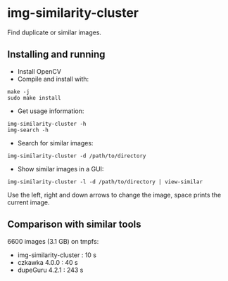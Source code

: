 # img-similarity-cluster
Find duplicate or similar images.

## Installing and running
- Install OpenCV
- Compile and install with:
```
make -j
sudo make install
```

- Get usage information:
```
img-similarity-cluster -h
img-search -h
```

- Search for similar images:
```
img-similarity-cluster -d /path/to/directory
```

- Show similar images in a GUI:
```
img-similarity-cluster -l -d /path/to/directory | view-similar
```
Use the left, right and down arrows to change the image, space prints the current image.

## Comparison with similar tools

6600 images (3.1 GB) on tmpfs:

- img-similarity-cluster : 10 s
- czkawka 4.0.0 : 40 s
- dupeGuru 4.2.1 : 243 s

